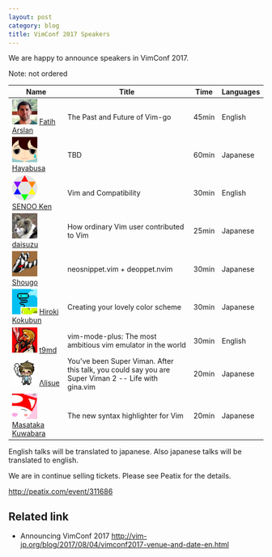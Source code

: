 ```yaml
---
layout: post
category: blog
title: VimConf 2017 Speakers
---
```


We are happy to announce speakers in VimConf 2017.

<style type="text/css">
#vimconf2017-speakers img { width: 50px; }
</style>

Note: not ordered

<table id="vimconf2017-speakers">
  <thead>
    <tr>
      <th>Name</th>
      <th>Title</th>
      <th>Time</th>
      <th>Languages</th>
    </tr>
  </thead>
  <tbody>
    <tr>
      <td>
        <img src="/assets/images/vimconf2017/fatih.png" />
        <a href="https://twitter.com/fatih">Fatih Arslan</a>
      </td>
      <td>The Past and Future of Vim-go</td>
      <td>45min</td>
      <td>English</td>
    </tr>
    <tr>
      <td>
        <img src="/assets/images/vimconf2017/haya14busa.png" />
        <a href="https://twitter.com/haya14busa">Hayabusa</a>
      </td>
      <td>TBD</td>
      <td>60min</td>
      <td>Japanese</td>
    </tr>
    <tr>
      <td>
        <img src="/assets/images/vimconf2017/senopen.png" />
        <a href="https://twitter.com/senopen">SENOO Ken</a>
      </td>
      <td>Vim and Compatibility</td>
      <td>30min</td>
      <td>English</td>
    </tr>
    <tr>
      <td>
        <img src="/assets/images/vimconf2017/dice_zu.png" />
        <a href="https://twitter.com/dice_zu">daisuzu</a>
      </td>
      <td>How ordinary Vim user contributed to Vim</td>
      <td>25min</td>
      <td>Japanese</td>
    </tr>
    <tr>
      <td>
        <img src="/assets/images/vimconf2017/ShougoMatsu.png" />
        <a href="https://twitter.com/ShougoMatsu">Shougo</a>
      </td>
      <td>neosnippet.vim + deoppet.nvim</td>
      <td>30min</td>
      <td>Japanese</td>
    </tr>
    <tr>
      <td>
        <img src="/assets/images/vimconf2017/cocopon.png" />
        <a href="https://twitter.com/cocopon">Hiroki Kokubun</a>
      </td>
      <td>Creating your lovely color scheme</td>
      <td>30min</td>
      <td>Japanese</td>
    </tr>
    <tr>
      <td>
        <img src="/assets/images/vimconf2017/t9md.png" />
        <a href="https://twitter.com/t9md">t9md</a>
      </td>
      <td>vim-mode-plus: The most ambitious vim emulator in the world</td>
      <td>30min</td>
      <td>English</td>
    </tr>
    <tr>
      <td>
        <img src="/assets/images/vimconf2017/lambdalisue.png" />
        <a href="https://twitter.com/lambdalisue">Λlisue</a>
      </td>
      <td>You've been Super Viman. After this talk, you could say you are Super Viman 2 -- Life with gina.vim</td>
      <td>20min</td>
      <td>Japanese</td>
    </tr>
    <tr>
      <td>
        <img src="/assets/images/vimconf2017/p_ck_.png" />
        <a href="https://twitter.com/p_ck_">Masataka Kuwabara</a>
      </td>
      <td>The new syntax highlighter for Vim</td>
      <td>20min</td>
      <td>Japanese</td>
    </tr>
  </tbody>
</table>

English talks will be translated to japanese. Also japanese talks will be translated to english.

We are in continue selling tickets. Please see Peatix for the details.

<http://peatix.com/event/311686>

## Related link

* Announcing VimConf 2017 <http://vim-jp.org/blog/2017/08/04/vimconf2017-venue-and-date-en.html>
